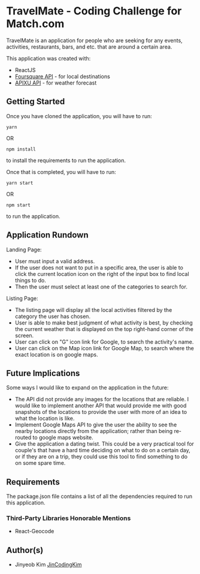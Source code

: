 # TravelMate - Coding Challenge for Match.com

TravelMate is an application for people who are seeking for any events, activities, restaurants, bars, and etc. that are around a certain area.

This application was created with:

- ReactJS
- <a href="https://developer.foursquare.com">Foursquare API</a> - for local destinations
- <a href="https://www.apixu.com/api.aspx">APIXU API</a> - for weather forecast

## Getting Started

Once you have cloned the application, you will have to run:

```
yarn
```

OR

```
npm install
```

to install the requirements to run the application.

Once that is completed, you will have to run:

```
yarn start
```

OR

```
npm start
```

to run the application.

## Application Rundown

Landing Page:

- User must input a valid address.
- If the user does not want to put in a specific area, the user is able to click the current location icon on the right of the input box to find local things to do.
- Then the user must select at least one of the categories to search for.

Listing Page:

- The listing page will display all the local activities filtered by the category the user has chosen.
- User is able to make best judgment of what activity is best, by checking the current weather that is displayed on the top right-hand corner of the screen.
- User can click on "G" icon link for Google, to search the activity's name.
- User can click on the Map icon link for Google Map, to search where the exact location is on google maps.

## Future Implications

Some ways I would like to expand on the application in the future:

- The API did not provide any images for the locations that are reliable. I would like to implement another API that would provide me with good snapshots of the locations to provide the user with more of an idea to what the location is like.
- Implement Google Maps API to give the user the ability to see the nearby locations directly from the application; rather than being re-routed to google maps website.
- Give the application a dating twist. This could be a very practical tool for couple's that have a hard time deciding on what to do on a certain day, or if they are on a trip, they could use this tool to find something to do on some spare time.

## Requirements

The package.json file contains a list of all the dependencies required to run this application.

### Third-Party Libraries Honorable Mentions

- React-Geocode

## Author(s)

- Jinyeob Kim <a href="https://github.com/JinCodingKim">JinCodingKim</a>

